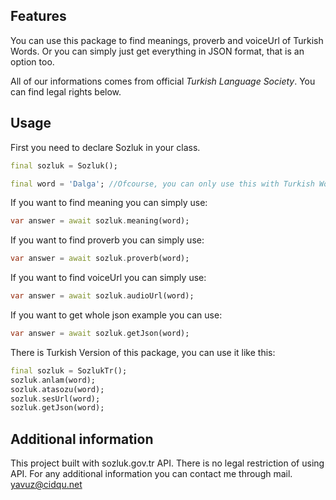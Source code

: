 ## Features
You can use this package to find meanings, proverb and voiceUrl of Turkish Words.
Or you can simply just get everything in JSON format, that is an option too.

All of our informations comes from official *Turkish Language Society*. You can find legal rights below.
## Usage

First you need to declare Sozluk in your class.
```dart
final sozluk = Sozluk();

final word = 'Dalga'; //Ofcourse, you can only use this with Turkish Words.
```

If you want to find meaning you can simply use:
```dart
var answer = await sozluk.meaning(word);
```

If you want to find proverb you can simply use:
```dart
var answer = await sozluk.proverb(word);
```

If you want to find voiceUrl you can simply use:
```dart
var answer = await sozluk.audioUrl(word);
```

If you want to get whole json example you can use:
```dart
var answer = await sozluk.getJson(word);
```

There is Turkish Version of this package, you can use it like this:
```dart
final sozluk = SozlukTr();
sozluk.anlam(word);
sozluk.atasozu(word);
sozluk.sesUrl(word);
sozluk.getJson(word);
```

## Additional information

This project built with sozluk.gov.tr API. There is no legal restriction of using API. 
For any additional information you can contact me through mail. yavuz@cidqu.net